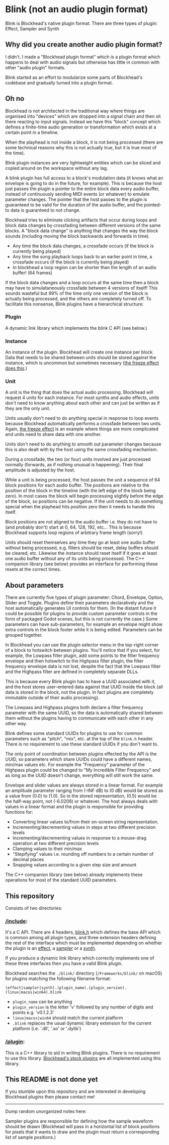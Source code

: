 # Blink (not an audio plugin format)

Blink is Blockhead's native plugin format. There are three types of plugin: Effect, Sampler and Synth

## Why did you create another audio plugin format?

I didn't. I made a "Blockhead plugin format" which is a plugin format which happens to deal with audio signals but otherwise has little in common with other "audio plugin" formats. 

Blink started as an effort to modularize some parts of Blockhead's codebase and gradually turned into a plugin format.

## Oh no

Blockhead is not architected in the traditional way where things are organised into "devices" which are dropped into a signal chain and then sit there reacting to input signals. Instead we have this "block" concept which defines a finite-time audio generation or transformation which exists at a certain point in a timeline.

When the playhead is not inside a block, it is not being processed (there are some technical reasons why this is not actually true, but it is true most of the time).

Blink plugin instances are very lightweight entities which can be sliced and copied around on the workspace without any lag.

A blink plugin has full access to a block's modulation data (it knows what an envelope is going to do in the future, for example). This is because the host just passes the plugin a pointer to the entire block data every audio buffer, instead of continuously sending MIDI events (or whatever) to emulate parameter changes. The pointer that the host passes to the plugin is guaranteed to be valid for the duration of the audio buffer, and the pointed-to data is guaranteed to not change.

Blockhead tries to eliminate clicking artifacts that occur during loops and block data changes by crossfading between different versions of the same blocks. A "block data change" is anything that changes the way the block sounds (including moving the block backwards and forwards in time).
 - Any time the block data changes, a crossfade occurs (if the block is currently being played)
 - Any time the song playback loops back to an earlier point in time, a crossfade occurs (if the block is currently being played)
 - In blockhead a loop region can be shorter than the length of an audio buffer! (64 frames)

If the block data changes and a loop occurs at the same time then a block may have to simulataneously crossfade between 4 versions of itself! This sounds wasteful but 99% of the time only one version of the block is actually being processed, and the others are completely turned off. To facilitate this nonsense, Blink plugins have a hierarchical structure:

### Plugin
A dynamic link library which implements the blink C API (see below.)

### Instance
An instance of the plugin. Blockhead will create one instance per block. Data that needs to be shared between units should be stored against the instance, which is uncommon but sometimes necessary ([the freeze effect does this](https://github.com/colugomusic/blockhead_generators/tree/master/effects/freeze).)

### Unit
A unit is the thing that does the actual audio processing. Blockhead will request 4 units for each instance. For most synths and audio effects, units don't need to know anything about each other and can just be written as if they are the only unit.

Units usually don't need to do anything special in response to loop events because Blockhead automatically performs a crossfade between two units. Again, [the freeze effect](https://github.com/colugomusic/blockhead_generators/tree/master/effects/freeze) is an example where things are more complicated and units need to share data with one another.

Units don't need to do anything to smooth out parameter changes because this is also dealt with by the host using the same crossfading mechanism.

During a crossfade, the two (or four) units involved are just processed normally (forwards, as if nothing unusual is happening). Their final amplitude is adjusted by the host.

While a unit is being processed, the host passes the unit a sequence of 64 block positions for each audio buffer. The positions are relative to the position of the block in the timeline (with the left edge of the block being zero). In most cases the block will begin processing slightly before the edge of the block, so positions can be negative. If the unit needs to do something special when the playhead hits position zero then it needs to handle this itself.

Block positions are not aligned to the audio buffer i.e. they do not have to (and probably don't) start at 0, 64, 128, 192, etc... This is because Blockhead supports loop regions of arbitrary frame length (sorry!)

Units should reset themselves any time they go at least one audio buffer without being processed, e.g. filters should be reset, delay buffers should be cleared, etc. Likewise the instance should reset itself if it goes at least one audio buffer without any of its units being processed. The C++ companion library (see below) provides an interface for performing these resets at the correct times.

## About parameters

There are currently five types of plugin parameter: Chord, Envelope, Option, Slider and Toggle. Plugins define their parameters declaratively and the host automatically generates UI controls for them. (In the distant future it could be possible for plugins to provide custom parameter controls in the form of packaged Godot scenes, but this is not currently the case.) Some parameters can have sub-parameters, for example an envelope might show extra controls in the block footer while it is being edited. Parameters can be grouped together.

In Blockhead you can use the plugin selector menu in the top-right corner of a block to hotswitch between plugins. You'll notice that if you select, for example, the Lowpass filter plugin, add some points to the filter frequency envelope and then hotswitch to the Highpass filter plugin, the filter frequency envelope data is not lost, despite the fact that the Lowpass filter and the Highpass filter are defined in completely separate DLLs.

This is because every Blink plugin has to have a UUID associated with it, and the host stores user-entered data against that UUID inside the block (all data is stored in the block, not the plugin. In fact plugins are completely immutable outside of their audio processing).

The Lowpass and Highpass plugins both declare a filter frequency parameter with the same UUID, so the data is automatically shared between them without the plugins having to communicate with each other in any other way.

Blink defines some standard UUIDs for plugins to use for common parameters such as "pitch", "mix", etc. at the top of the `blink.h` header. There is no requirement to use these standard UUIDs if you don't want to.

The only point of coordination between plugins effected by the API is the UUID, so parameters which share UUIDs could have a different names, min/max values etc. For example the "Frequency" parameter of the Highpass plugin could be changed to "My Incredible Filter Frequency" and as long as the UUID doesn't change, everything will still work the same.

Envelope and slider values are always stored in a linear format. For example an amplitude parameter ranging from (-INF dB) to (0 dB) would be stored as a value from (0.0) to (1.0). So in the stored representation, (0.5) would be the half-way point, not (-6.0206) or whatever. The host always deals with values in a linear format and the plugin is responsible for providing functions for:
 - Converting linear values to/from their on-screen string representation.
 - Incrementing/decrementing values in steps at two different precision levels
 - Incrementing/decrementing values in response to a mouse-drag operation at two different precision levels
 - Clamping values to their min/max
 - "Stepifying" values i.e. rounding off numbers to a certain number of decimal places
 - Snapping values according to a given step size and amount

The C++ companion library (see below) already implements these operations for most of the standard UUID parameters.

## This repository

Consists of two directories:

### [/include](/include):
It's a C API. There are 4 headers, [blink.h](/include/blink.h) which defines the base API which is common among all plugin types, and three extension headers defining the rest of the interface which must be implemented depending on whether the plugin is an [effect](/include/blink_effect.h), a [sampler](/include/blink_sampler.h) or a [synth](/include/blink_synth.h).

If you produce a dynamic link library which correctly implements one of these three interfaces then you have a valid Blink plugin.

Blockhead searches the `./blink/` directory (`/Frameworks/blink/` on macOS) for plugins matching the following filename format:

`(effect|sampler|synth).(plugin_name).(plugin_version).(linux|macos|win64).blink`

 - `plugin_name` can be anything
 - `plugin_version` is the letter 'v' followed by any number of digits and points e.g. 'v0.1.2.3'
 - `linux|macos|win64` should match the current platform
 - `.blink` replaces the usual dynamic library extension for the current platform (i.e. '.dll', '.so' or '.dylib')

### [/plugin](/plugin):
This is a C++ library to aid in writing Blink plugins. There is no requirement to use this library. [Blockhead's stock plugins](https://github.com/colugomusic/blockhead_generators) are all implemented using this library.

## This README is not done yet
If you stumble upon this repository and are interested in developing Blockhead plugins then please contact me!


-------
Dump random unorganized notes here:

Sampler plugins are responsible for defining how the sample waveform should be drawn (Blockhead will pass in a horizontal list of block positions for pixels that it wants to draw and the plugin must return a corresponding list of sample positions.)
